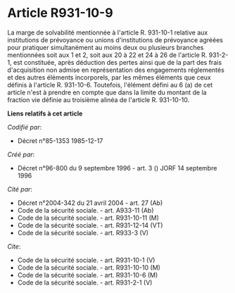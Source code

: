 # Article R931-10-9

La marge de solvabilité mentionnée à l'article R. 931-10-1 relative aux institutions de prévoyance ou unions d'institutions
de prévoyance agréées pour pratiquer simultanément au moins deux ou plusieurs branches mentionnées soit aux 1 et 2, soit aux
20 à 22 et 24 à 26 de l'article R. 931-2-1, est constituée, après déduction des pertes ainsi que de la part des frais
d'acquisition non admise en représentation des engagements réglementés et des autres éléments incorporels, par les mêmes
éléments que ceux définis à l'article R. 931-10-6. Toutefois, l'élément défini au 6 (a) de cet article n'est à prendre en
compte que dans la limite du montant de la fraction vie définie au troisième alinéa de l'article R. 931-10-10.

**Liens relatifs à cet article**

_Codifié par_:

  - Décret n°85-1353 1985-12-17

_Créé par_:

  - Décret n°96-800 du 9 septembre 1996 - art. 3 () JORF 14 septembre 1996

_Cité par_:

  - Décret n°2004-342 du 21 avril 2004 - art. 27 (Ab)
  - Code de la sécurité sociale. - art. A933-11 (Ab)
  - Code de la sécurité sociale. - art. R931-10-11 (M)
  - Code de la sécurité sociale. - art. R931-12-14 (VT)
  - Code de la sécurité sociale. - art. R933-3 (V)

_Cite_:

  - Code de la sécurité sociale. - art. R931-10-1 (V)
  - Code de la sécurité sociale. - art. R931-10-10 (M)
  - Code de la sécurité sociale. - art. R931-10-6 (M)
  - Code de la sécurité sociale. - art. R931-2-1 (V)
